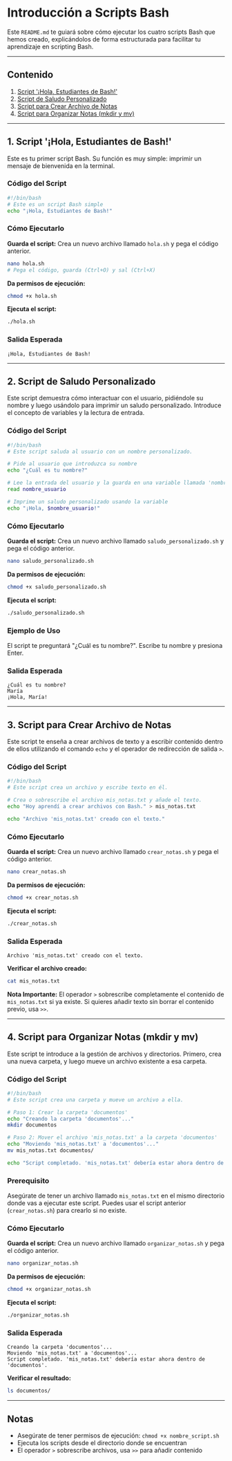 # Introducción a Scripts Bash

Este `README.md` te guiará sobre cómo ejecutar los cuatro scripts Bash que hemos creado, explicándolos de forma estructurada para facilitar tu aprendizaje en scripting Bash.

---

## Contenido

1. [Script '¡Hola, Estudiantes de Bash!'](#1-script-hola-estudiantes-de-bash)
2. [Script de Saludo Personalizado](#2-script-de-saludo-personalizado)
3. [Script para Crear Archivo de Notas](#3-script-para-crear-archivo-de-notas)
4. [Script para Organizar Notas (mkdir y mv)](#4-script-para-organizar-notas-mkdir-y-mv)

---

## 1. Script '¡Hola, Estudiantes de Bash!'

Este es tu primer script Bash. Su función es muy simple: imprimir un mensaje de bienvenida en la terminal.

### Código del Script

```bash
#!/bin/bash
# Este es un script Bash simple
echo "¡Hola, Estudiantes de Bash!"
```

### Cómo Ejecutarlo

**Guarda el script:**
Crea un nuevo archivo llamado `hola.sh` y pega el código anterior.

```bash
nano hola.sh
# Pega el código, guarda (Ctrl+O) y sal (Ctrl+X)
```

**Da permisos de ejecución:**

```bash
chmod +x hola.sh
```

**Ejecuta el script:**

```bash
./hola.sh
```

### Salida Esperada
```
¡Hola, Estudiantes de Bash!
```

---

## 2. Script de Saludo Personalizado

Este script demuestra cómo interactuar con el usuario, pidiéndole su nombre y luego usándolo para imprimir un saludo personalizado. Introduce el concepto de variables y la lectura de entrada.

### Código del Script

```bash
#!/bin/bash
# Este script saluda al usuario con un nombre personalizado.

# Pide al usuario que introduzca su nombre
echo "¿Cuál es tu nombre?"

# Lee la entrada del usuario y la guarda en una variable llamada 'nombre_usuario'
read nombre_usuario

# Imprime un saludo personalizado usando la variable
echo "¡Hola, $nombre_usuario!"
```

### Cómo Ejecutarlo

**Guarda el script:**
Crea un nuevo archivo llamado `saludo_personalizado.sh` y pega el código anterior.

```bash
nano saludo_personalizado.sh
```

**Da permisos de ejecución:**

```bash
chmod +x saludo_personalizado.sh
```

**Ejecuta el script:**

```bash
./saludo_personalizado.sh
```

### Ejemplo de Uso
El script te preguntará "¿Cuál es tu nombre?". Escribe tu nombre y presiona Enter.

### Salida Esperada
```
¿Cuál es tu nombre?
María
¡Hola, María!
```

---

## 3. Script para Crear Archivo de Notas

Este script te enseña a crear archivos de texto y a escribir contenido dentro de ellos utilizando el comando `echo` y el operador de redirección de salida `>`.

### Código del Script

```bash
#!/bin/bash
# Este script crea un archivo y escribe texto en él.

# Crea o sobrescribe el archivo mis_notas.txt y añade el texto.
echo "Hoy aprendí a crear archivos con Bash." > mis_notas.txt

echo "Archivo 'mis_notas.txt' creado con el texto."
```

### Cómo Ejecutarlo

**Guarda el script:**
Crea un nuevo archivo llamado `crear_notas.sh` y pega el código anterior.

```bash
nano crear_notas.sh
```

**Da permisos de ejecución:**

```bash
chmod +x crear_notas.sh
```

**Ejecuta el script:**

```bash
./crear_notas.sh
```

### Salida Esperada
```
Archivo 'mis_notas.txt' creado con el texto.
```

**Verificar el archivo creado:**
```bash
cat mis_notas.txt
```

**Nota Importante:** El operador `>` sobrescribe completamente el contenido de `mis_notas.txt` si ya existe. Si quieres añadir texto sin borrar el contenido previo, usa `>>`.

---

## 4. Script para Organizar Notas (mkdir y mv)

Este script te introduce a la gestión de archivos y directorios. Primero, crea una nueva carpeta, y luego mueve un archivo existente a esa carpeta.

### Código del Script

```bash
#!/bin/bash
# Este script crea una carpeta y mueve un archivo a ella.

# Paso 1: Crear la carpeta 'documentos'
echo "Creando la carpeta 'documentos'..."
mkdir documentos

# Paso 2: Mover el archivo 'mis_notas.txt' a la carpeta 'documentos'
echo "Moviendo 'mis_notas.txt' a 'documentos'..."
mv mis_notas.txt documentos/

echo "Script completado. 'mis_notas.txt' debería estar ahora dentro de 'documentos'."
```

### Prerequisito
Asegúrate de tener un archivo llamado `mis_notas.txt` en el mismo directorio donde vas a ejecutar este script. Puedes usar el script anterior (`crear_notas.sh`) para crearlo si no existe.

### Cómo Ejecutarlo

**Guarda el script:**
Crea un nuevo archivo llamado `organizar_notas.sh` y pega el código anterior.

```bash
nano organizar_notas.sh
```

**Da permisos de ejecución:**

```bash
chmod +x organizar_notas.sh
```

**Ejecuta el script:**

```bash
./organizar_notas.sh
```

### Salida Esperada
```
Creando la carpeta 'documentos'...
Moviendo 'mis_notas.txt' a 'documentos'...
Script completado. 'mis_notas.txt' debería estar ahora dentro de 'documentos'.
```

**Verificar el resultado:**
```bash
ls documentos/
```

---

## Notas

- Asegúrate de tener permisos de ejecución: `chmod +x nombre_script.sh`
- Ejecuta los scripts desde el directorio donde se encuentran
- El operador `>` sobrescribe archivos, usa `>>` para añadir contenido